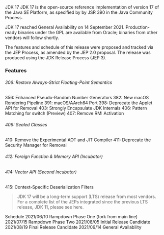JDK 17
JDK 17 is the open-source reference implementation of version 17 of the Java SE Platform, as specified by by JSR 390 in the Java Community Process.

JDK 17 reached General Availability on 14 September 2021. Production-ready binaries under the GPL are available from Oracle; binaries from other vendors will follow shortly.

The features and schedule of this release were proposed and tracked via the JEP Process, as amended by the JEP 2.0 proposal. The release was produced using the JDK Release Process (JEP 3).

### Features

###### 306:	Restore Always-Strict Floating-Point Semantics
356:	Enhanced Pseudo-Random Number Generators
382:	New macOS Rendering Pipeline
391:	macOS/AArch64 Port
398:	Deprecate the Applet API for Removal
403:	Strongly Encapsulate JDK Internals
406:	Pattern Matching for switch (Preview)
407:	Remove RMI Activation
###### 409:	Sealed Classes
410:	Remove the Experimental AOT and JIT Compiler
411:	Deprecate the Security Manager for Removal
###### 412:	Foreign Function & Memory API (Incubator)
###### 414:	Vector API (Second Incubator)
415:	Context-Specific Deserialization Filters

>JDK 17 will be a long-term support (LTS) release from most vendors. For a complete list of the JEPs integrated since the previous LTS release, JDK 11, please see here.

Schedule
2021/06/10		Rampdown Phase One (fork from main line)
2021/07/15		Rampdown Phase Two
2021/08/05		Initial Release Candidate
2021/08/19		Final Release Candidate
2021/09/14		General Availability